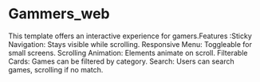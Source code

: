 # Gammers_web
This template offers an interactive experience for gamers.Features :Sticky Navigation: Stays visible while scrolling. Responsive Menu: Toggleable for small screens. Scrolling Animation: Elements animate on scroll. Filterable Cards: Games can be filtered by category. Search: Users can search games, scrolling if no match.
